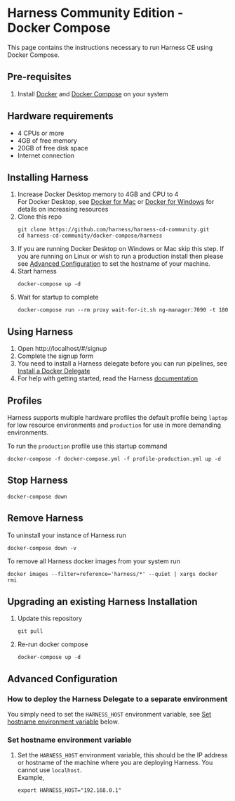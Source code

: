 # Harness Community Edition - Docker Compose
This page contains the instructions necessary to run Harness CE using Docker Compose.

## Pre-requisites
1) Install [Docker](https://docs.docker.com/get-docker/) and [Docker Compose](https://docs.docker.com/compose/install/) on your system

## Hardware requirements
* 4 CPUs or more
* 4GB of free memory
* 20GB of free disk space
* Internet connection

## Installing Harness
1) Increase Docker Desktop memory to 4GB and CPU to 4  
   For Docker Desktop, see [Docker for Mac](https://docs.docker.com/docker-for-mac/#resources) or [Docker for Windows](https://docs.docker.com/docker-for-windows/#resources) for details on increasing resources
1) Clone this repo
   ```shell
   git clone https://github.com/harness/harness-cd-community.git
   cd harness-cd-community/docker-compose/harness
   ```
1) If you are running Docker Desktop on Windows or Mac skip this step. If you are running on Linux or wish to run a production install then please see [Advanced Configuration](#advanced-configuration) to set the hostname of your machine.
1) Start harness
   ```shell
   docker-compose up -d
   ```
1) Wait for startup to complete
   ```shell
   docker-compose run --rm proxy wait-for-it.sh ng-manager:7090 -t 180
   ```

## Using Harness
1) Open http://localhost/#/signup
1) Complete the signup form
1) You need to install a Harness delegate before you can run pipelines, see [Install a Docker Delegate](https://ngdocs.harness.io/article/cya29w2b99-install-a-docker-delegate)
1) For help with getting started, read the Harness [documentation](https://ngdocs.harness.io/article/u8lgzsi7b3-quickstarts)

## Profiles
Harness supports multiple hardware profiles the default profile being `laptop` for low resource environments 
and `production` for use in more demanding environments.

To run the `production` profile use this startup command
```shell
docker-compose -f docker-compose.yml -f profile-production.yml up -d
```

## Stop Harness
```shell
docker-compose down
```

## Remove Harness
To uninstall your instance of Harness run
```shell
docker-compose down -v
```
To remove all Harness docker images from your system run
```shell
docker images --filter=reference='harness/*' --quiet | xargs docker rmi
```

## Upgrading an existing Harness Installation
1) Update this repository
   ```shell
   git pull
   ```
2) Re-run docker compose
   ```shell
   docker-compose up -d
   ```

## Advanced Configuration
### How to deploy the Harness Delegate to a separate environment
You simply need to set the `HARNESS_HOST` environment variable, see [Set hostname environment variable](#set-hostname-environment-variable) below.
### Set hostname environment variable
1) Set the `HARNESS_HOST` environment variable, this should be the IP address or hostname of the machine where you are deploying Harness. You cannot use `localhost`.  
   Example,
   ```shell
   export HARNESS_HOST="192.168.0.1"
   ```
